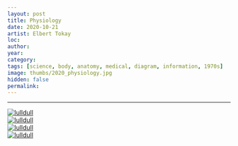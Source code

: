 ```yaml
---
layout: post
title: Physiology
date: 2020-10-21
artist: Elbert Tokay
loc: 
author: 
year: 
category: 
tags: [science, body, anatomy, medical, diagram, information, 1970s]
image: thumbs/2020_physiology.jpg
hidden: false
permalink:
---
```






---



<div class="post_image">
	<a href="{{ site.baseurl }}/images/posts/2020_physiology/001.jpg" target="_blank">
	<img src="{{ site.baseurl }}/images/posts/2020_physiology/001.jpg" alt="lulldull"></a>
</div>

<div class="post_image">
	<a href="{{ site.baseurl }}/images/posts/2020_physiology/002.jpg" target="_blank">
	<img src="{{ site.baseurl }}/images/posts/2020_physiology/002.jpg" alt="lulldull"></a>
</div>

<div class="post_image">
	<a href="{{ site.baseurl }}/images/posts/2020_physiology/003.jpg" target="_blank">
	<img src="{{ site.baseurl }}/images/posts/2020_physiology/003.jpg" alt="lulldull"></a>
</div>


<div class="post_image">
	<a href="{{ site.baseurl }}/images/posts/2020_physiology/004.jpg" target="_blank">
	<img src="{{ site.baseurl }}/images/posts/2020_physiology/004.jpg" alt="lulldull"></a>
</div>



